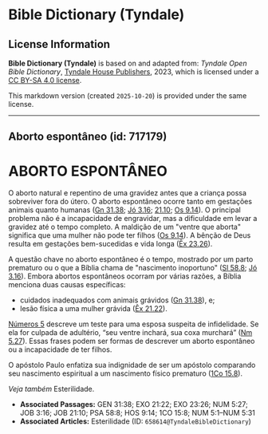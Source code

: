# Bible Dictionary (Tyndale)

## License Information

**Bible Dictionary (Tyndale)** is based on and adapted from: _Tyndale Open Bible Dictionary_, [Tyndale House Publishers](https://tyndaleopenresources.com/), 2023, which is licensed under a [CC BY-SA 4.0 license](https://creativecommons.org/licenses/by-sa/4.0/legalcode.en).

This markdown version (created `2025-10-20`) is provided under the same license.



--------------------------------

## Aborto espontâneo (id: 717179)

ABORTO ESPONTÂNEO
=================

O aborto natural e repentino de uma gravidez antes que a criança possa sobreviver fora do útero. O aborto espontâneo ocorre tanto em gestações animais quanto humanas ([Gn 31\.38](https://ref.ly/Gen31:38); [Jó 3\.16](https://ref.ly/Job3:16); [21\.10](https://ref.ly/Job21:10); [Os 9\.14](https://ref.ly/Hos9:14)). O principal problema não é a incapacidade de engravidar, mas a dificuldade em levar a gravidez até o tempo completo. A maldição de um "ventre que aborta" significa que uma mulher não pode ter filhos ([Os 9\.14](https://ref.ly/Hos9:14)). A bênção de Deus resulta em gestações bem\-sucedidas e vida longa ([Êx 23\.26](https://ref.ly/Exod23:26)).

A questão chave no aborto espontâneo é o tempo, mostrado por um parto prematuro ou o que a Bíblia chama de "nascimento inoportuno" ([Sl 58\.8](https://ref.ly/Ps58:8); [Jó 3\.16](https://ref.ly/Job3:16)). Embora abortos espontâneos ocorram por várias razões, a Bíblia menciona duas causas específicas:

* cuidados inadequados com animais grávidos ([Gn 31\.38](https://ref.ly/Gen31:38)), e;
* lesão física a uma mulher grávida ([Êx 21\.22](https://ref.ly/Exod21:22)).

[Números 5](https://ref.ly/Num5:1-Num5:31) descreve um teste para uma esposa suspeita de infidelidade. Se ela for culpada de adultério, “seu ventre inchará, sua coxa murchará” ([Nm 5\.27](https://ref.ly/Num5:27)). Essas frases podem ser formas de descrever um aborto espontâneo ou a incapacidade de ter filhos.

O apóstolo Paulo enfatiza sua indignidade de ser um apóstolo comparando seu nascimento espiritual a um nascimento físico prematuro ([1Co 15\.8](https://ref.ly/1Cor15:8)).

*Veja também* Esterilidade.

* **Associated Passages:** GEN 31:38; EXO 21:22; EXO 23:26; NUM 5:27; JOB 3:16; JOB 21:10; PSA 58:8; HOS 9:14; 1CO 15:8; NUM 5:1–NUM 5:31
* **Associated Articles:** Esterilidade (ID: `658614@TyndaleBibleDictionary`)

